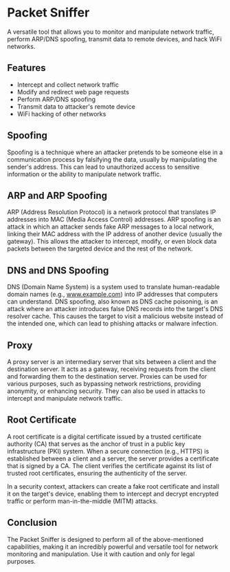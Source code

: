 # Packet Sniffer

A versatile tool that allows you to monitor and manipulate network traffic, perform ARP/DNS spoofing, transmit data to remote devices, and hack WiFi networks.

## Features

- Intercept and collect network traffic 
- Modify and redirect web page requests 
- Perform ARP/DNS spoofing 
- Transmit data to attacker's remote device 
- WiFi hacking of other networks

## Spoofing

Spoofing is a technique where an attacker pretends to be someone else in a communication process by falsifying the data, usually by manipulating the sender's address. This can lead to unauthorized access to sensitive information or the ability to manipulate network traffic.

## ARP and ARP Spoofing

ARP (Address Resolution Protocol) is a network protocol that translates IP addresses into MAC (Media Access Control) addresses. ARP spoofing is an attack in which an attacker sends fake ARP messages to a local network, linking their MAC address with the IP address of another device (usually the gateway). This allows the attacker to intercept, modify, or even block data packets between the targeted device and the rest of the network.

## DNS and DNS Spoofing

DNS (Domain Name System) is a system used to translate human-readable domain names (e.g., www.example.com) into IP addresses that computers can understand. DNS spoofing, also known as DNS cache poisoning, is an attack where an attacker introduces false DNS records into the target's DNS resolver cache. This causes the target to visit a malicious website instead of the intended one, which can lead to phishing attacks or malware infection.

## Proxy

A proxy server is an intermediary server that sits between a client and the destination server. It acts as a gateway, receiving requests from the client and forwarding them to the destination server. Proxies can be used for various purposes, such as bypassing network restrictions, providing anonymity, or enhancing security. They can also be used in attacks to intercept and manipulate network traffic.

## Root Certificate

A root certificate is a digital certificate issued by a trusted certificate authority (CA) that serves as the anchor of trust in a public key infrastructure (PKI) system. When a secure connection (e.g., HTTPS) is established between a client and a server, the server provides a certificate that is signed by a CA. The client verifies the certificate against its list of trusted root certificates, ensuring the authenticity of the server.

In a security context, attackers can create a fake root certificate and install it on the target's device, enabling them to intercept and decrypt encrypted traffic or perform man-in-the-middle (MITM) attacks.

## Conclusion

The Packet Sniffer is designed to perform all of the above-mentioned capabilities, making it an incredibly powerful and versatile tool for network monitoring and manipulation. Use it with caution and only for legal purposes.

